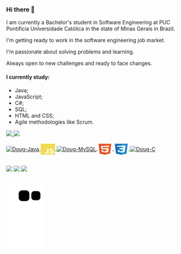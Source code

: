 ### Hi there 👋

I am currently a Bachelor's student in Software Engineering at PUC Pontificia Universidade Católica in the state of Minas Gerais in Brazil.

I'm getting ready to work in the software engineering job market.

I'm passionate about solving problems and learning.

Always open to new challenges and ready to face changes.

#### I currently study:
- Java;
- JavaScript;
- C#;
- SQL;
- HTML and CSS;
- Agile methodologies like Scrum.

<div >
  <a href="https://github.com/dgsilveira">
  <img height="180em" src="https://github-readme-stats.vercel.app/api?username=dgsilveira&show_icons=true&theme=dark&include_all_commits=true&count_private=true"/>
  <img height="180em" src="https://github-readme-stats.vercel.app/api/top-langs/?username=dgsilveira&layout=compact&langs_count=10&theme=dark"/>
 
</div>
  
  <div style="display: inline_block"><br>
  <img align="center" alt="Doug-Java" height="30" width="40" src="https://cdn.jsdelivr.net/gh/devicons/devicon/icons/java/java-original-wordmark.svg">
  <img align="center" alt="Doug-Js" height="30" width="40" src="https://raw.githubusercontent.com/devicons/devicon/master/icons/javascript/javascript-plain.svg">
  <img align="center" alt="Doug-MySQL" height="30" width="40" src="https://cdn.jsdelivr.net/gh/devicons/devicon/icons/mysql/mysql-original-wordmark.svg">
  <img align="center" alt="Doug-HTML" height="30" width="40" src="https://raw.githubusercontent.com/devicons/devicon/master/icons/html5/html5-original.svg">
  <img align="center" alt="Doug-CSS" height="30" width="40" src="https://raw.githubusercontent.com/devicons/devicon/master/icons/css3/css3-original.svg">
  <img align="center" alt="Doug-C" height="30" width="40" src="https://img.shields.io/badge/C-00599C?style=for-the-badge&logo=c&logoColor=white">
  
</div>
  
  
  ##
  
  <div> 
  <a href="https://www.instagram.com/silveiradouglas_" target="_blank"><img src="https://img.shields.io/badge/-Instagram-%23E4405F?style=for-the-badge&logo=instagram&logoColor=white" target="_blank"></a>
 <a href = "mailto:douglasgsilveira@gmail.com"><img src="https://img.shields.io/badge/-Gmail-%23333?style=for-the-badge&logo=gmail&logoColor=white" target="_blank"></a>
  <a href="https://www.linkedin.com/in/douglasgsilveira" target="_blank"><img src="https://img.shields.io/badge/-LinkedIn-%230077B5?style=for-the-badge&logo=linkedin&logoColor=white" target="_blank"></a> 
 
  ![Snake animation](https://github.com/dgsilveira/dgsilveira/blob/output/github-contribution-grid-snake.svg)
 
</div>
  
